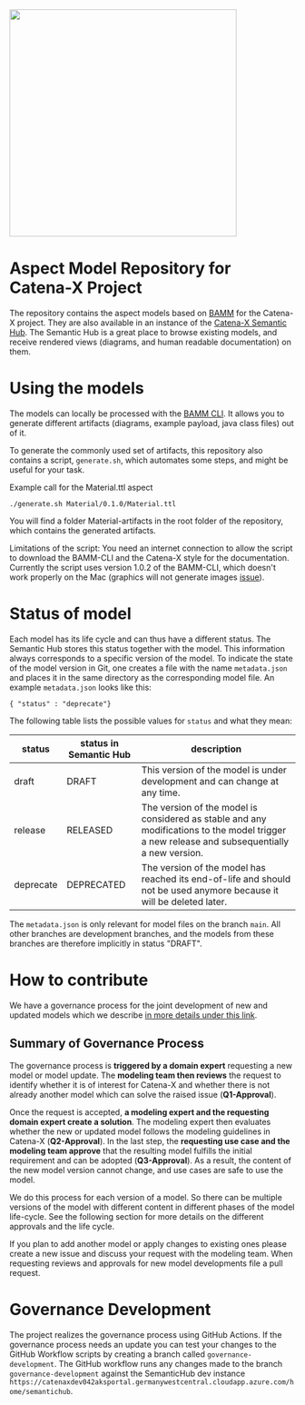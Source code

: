 <img src="https://raw.githubusercontent.com/catenax/tractusx/main/portal/code/tractus-x-portal/public/Catena-X_Logo_mit_Zusatz_2021.svg" width="400">

# Aspect Model Repository for Catena-X Project
The repository contains the aspect models based on [BAMM](https://openmanufacturingplatform.github.io/sds-documentation/bamm-specification/snapshot/index.html) for the Catena-X project.
They are also available in an instance of the [Catena-X Semantic Hub](https://catenaxintaksportal.germanywestcentral.cloudapp.azure.com/home/semantichub). The Semantic Hub is a great place to browse existing models, and receive rendered views (diagrams, and human readable documentation) on them.


# Using the models
The models can locally be processed with the [BAMM CLI](https://openmanufacturingplatform.github.io/sds-documentation/sds-documentation/index.html).
It allows you to generate different artifacts (diagrams, example payload, java class files) out of it.

To generate the commonly used set of artifacts, this repository also contains a script, `generate.sh`, which automates some steps, and might be useful for your task.

Example call for the Material.ttl aspect
```
./generate.sh Material/0.1.0/Material.ttl

```
You will find a folder Material-artifacts in the root folder of the repository, which contains the generated artifacts.

Limitations of the script: You need an internet connection to allow the script to download the BAMM-CLI and the Catena-X style for the documentation. 
Currently the script uses version 1.0.2 of the BAMM-CLI, which doesn't work properly on the Mac (graphics will not generate images [issue](https://github.com/OpenManufacturingPlatform/sds-sdk/issues/38)). 

# Status of model
Each model has its life cycle and can thus have a different status. The Semantic Hub stores this status together with the model. This information always corresponds to a specific version of the model. To indicate the state of the model version in Git, one creates a file with the name `metadata.json` and places it in the same directory as the corresponding model file. An example `metadata.json` looks like this:

```
{ "status" : "deprecate"} 
```

The following table lists the possible values for `status` and what they mean:

status | status in Semantic Hub | description
----| ---- | ---- |
draft | DRAFT | This version of the model is under development and can change at any time.
release | RELEASED | The version of the model is considered as stable and any modifications to the model trigger a new release and subsequentially a new version. 
deprecate | DEPRECATED | The version of the model has reached its end-of-life and should not be used anymore because it will be deleted later. 

The `metadata.json` is only relevant for model files on the branch `main`. All other branches are development branches, and the models from these branches are therefore implicitly in status "DRAFT". 

# How to contribute
We have a governance process for the joint development of new and updated models which we describe [in more details under this link](GOVERNANCE.md). 

## Summary of Governance Process
The governance process is **triggered by a domain expert** requesting a new model or model update. The **modeling team then reviews** the request to identify whether it is of interest for Catena-X and whether there is not already another model which can solve the raised issue (**Q1-Approval**). 

Once the request is accepted, **a modeling expert and the requesting domain expert create a solution**. The modeling expert then evaluates whether the new or updated model follows the modeling guidelines in Catena-X (**Q2-Approval**). In the last step, the **requesting use case and the modeling team approve** that the resulting model fulfills the initial requirement and can be adopted (**Q3-Approval**). As a result, the content of the new model version cannot change, and use cases are safe to use the model.

We do this process for each version of a model. So there can be multiple versions of the model with different content in different phases of the model life-cycle. 
See the following section for more details on the different approvals and the life cycle. 

If you plan to add another model or apply changes to existing ones please create a new issue and discuss your request with the modeling team. When requesting reviews and approvals for new model developments file a pull request.

# Governance Development

The project realizes the governance process using GitHub Actions. If the governance process needs an update you can 
test your changes to the GitHub Workflow scripts by creating a branch called `governance-development`. The GitHub workflow
runs any changes made to the branch `governance-development` against the SemanticHub dev instance `https://catenaxdev042aksportal.germanywestcentral.cloudapp.azure.com/home/semantichub`.